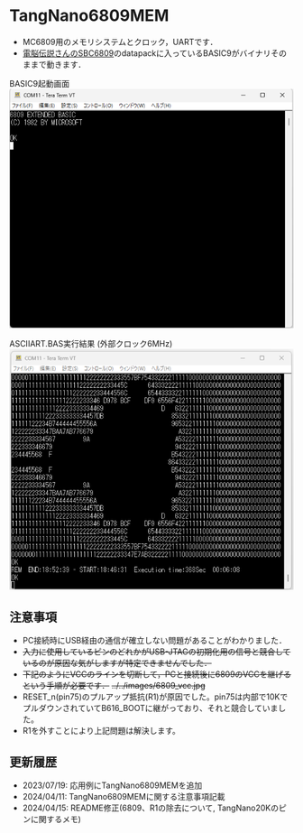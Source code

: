 # TangNano6809MEM
- MC6809用のメモリシステムとクロック，UARTです．
- [電脳伝説さんのSBC6809](https://vintagechips.wordpress.com/2017/12/05/sbc6809%E3%83%AB%E3%83%BC%E3%82%BA%E3%82%AD%E3%83%83%E3%83%88/)のdatapackに入っているBASIC9がバイナリそのままで動きます．

BASIC9起動画面
![](../../images/6809_basic.png)

ASCIIART.BAS実行結果 (外部クロック6MHz)
![](../../images/6809_asciiart.png)

## 注意事項
- PC接続時にUSB経由の通信が確立しない問題があることがわかりました．
- ~~入力に使用しているピンのどれかがUSB-JTAGの初期化用の信号と競合しているのが原因な気がしますが特定できませんでした．~~
- ~~下記のようにVCCのラインを切断して，PCと接続後に6809のVCCを継げるという手順が必要です．~~
 ~~../../images/6809_vcc.jpg~~
- RESET_n(pin75)のプルアップ抵抗(R1)が原因でした。pin75は内部で10KでプルダウンされていてB616_BOOTに継がっており、それと競合していました。
- R1を外すことにより上記問題は解決します。

## 更新履歴
- 2023/07/19: 応用例にTangNano6809MEMを追加
- 2024/04/11: TangNano6809MEMに関する注意事項記載
- 2024/04/15: README修正(6809、R1の除去について, TangNano20Kのピンに関するメモ)

